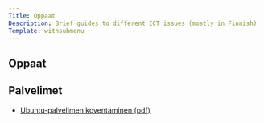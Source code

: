 ```yaml
---
Title: Oppaat
Description: Brief guides to different ICT issues (mostly in Finnish)
Template: withsubmenu
---
```


<article>
  <h1>Oppaat</h1>

  <h2>Palvelimet</h2>
  <ul>
    <li><a href="/materiaalit/ubuntu-koventaminen.pdf">Ubuntu-palvelimen koventaminen (pdf)</a></li>
  </ul>
</article>